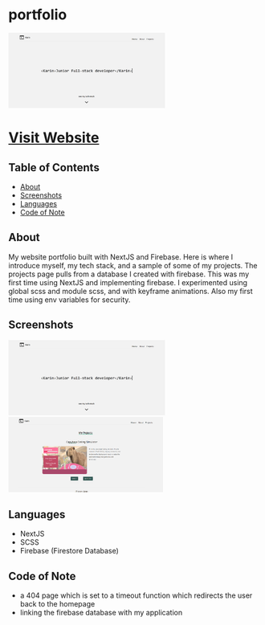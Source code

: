 # portfolio

<img src="./public/screenshot1.png" height="150px"/>
<h1><a href="https://karin-hawksworth.vercel.app/">Visit Website<a/></h1>

## Table of Contents
- [About](#about)
- [Screenshots](#screenshots)
- [Languages](#languages)
- [Code of Note](#code_of_note)


## About <a name = "about"></a>

My website portfolio built with NextJS and Firebase. Here is where I introduce myself, my tech stack, and a sample of some of my projects. The projects page pulls from a database I created with firebase. This was my first time using NextJS and implementing firebase. I experimented using global scss and module scss, and with keyframe animations. Also my first time using env variables for security.

## Screenshots <a name = "screenshots"></a>

<img src="./public/screenshot1.png" height="150px"/>
<img src="./public/screenshot2.png" height="150px"/>

## Languages <a name = "languages"></a>

- NextJS
- SCSS
- Firebase (Firestore Database)

## Code of Note <a name = "code_of_note"></a>

- a 404 page which is set to a timeout function which redirects the user back to the homepage
- linking the firebase database with my application



